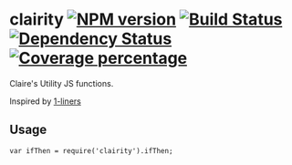 # clairity [![NPM version][npm-image]][npm-url] [![Build Status][travis-image]][travis-url] [![Dependency Status][daviddm-image]][daviddm-url] [![Coverage percentage][coveralls-image]][coveralls-url]

Claire's Utility JS functions.

Inspired by [1-liners](https://github.com/1-liners/1-liners)

## Usage

```
var ifThen = require('clairity').ifThen;
```
[npm-image]: https://badge.fury.io/js/clairity.svg
[npm-url]: https://npmjs.org/package/clairity
[travis-image]: https://travis-ci.org/claireparker/clairity.svg?branch=master
[travis-url]: https://travis-ci.org/claireparker/clairity
[daviddm-image]: https://david-dm.org/claireparker/clairity.svg?theme=shields.io
[daviddm-url]: https://david-dm.org/claireparker/clairity
[coveralls-image]: https://coveralls.io/repos/claireparker/clairity/badge.svg
[coveralls-url]: https://coveralls.io/r/claireparker/clairity
